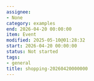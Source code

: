 ```yaml
---
assignee:
- None
category: examples
end: 2026-04-20 00:00:00
item: Event
modified: 2025-05-10@01:28:32
start: 2026-04-20 00:00:00
status: Not started
tags:
- general
title: shopping-20260420000000
---
```


